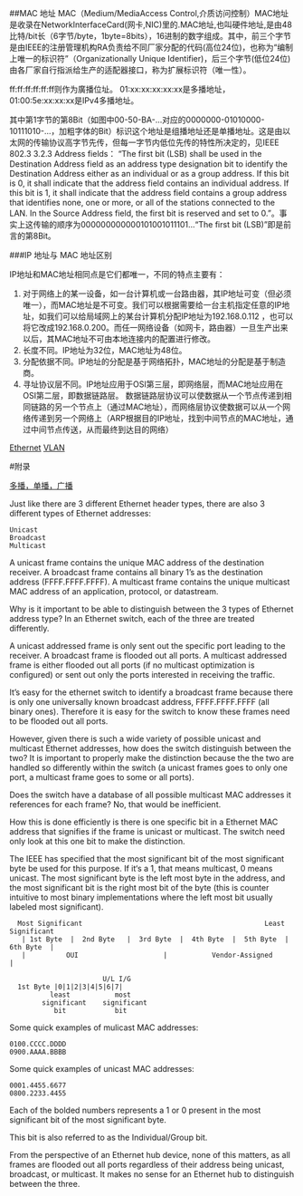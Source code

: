 


##MAC 地址
MAC（Medium/MediaAccess Control,介质访问控制）MAC地址是收录在NetworkInterfaceCard(网卡,NIC)里的.MAC地址,也叫硬件地址,是由48比特/bit长（6字节/byte，1byte=8bits），16进制的数字组成。其中，前三个字节是由IEEE的注册管理机构RA负责给不同厂家分配的代码(高位24位)，也称为“编制上唯一的标识符”（Organizationally Unique Identifier)，后三个字节(低位24位)由各厂家自行指派给生产的适配器接口，称为扩展标识符（唯一性）。

ff:ff:ff:ff:ff:ff则作为廣播位址。
01:xx:xx:xx:xx:xx是多播地址，01:00:5e:xx:xx:xx是IPv4多播地址。

其中第1字节的第8Bit（如图中00-50-BA-...对应的0000000-01010000-10111010-...，加粗字体的Bit）标识这个地址是组播地址还是单播地址。这是由以太网的传输协议高字节先传，但每一字节内低位先传的特性所决定的，见IEEE 802.3 3.2.3 Address fields： “The first bit (LSB) shall be used in the Destination Address field as an address type designation bit to identify the Destination Address either as an individual or as a group address. If this bit is 0, it shall indicate that the address field contains an individual address. If this bit is 1, it shall indicate that the address field contains a group address that identifies none, one or more, or all of the stations connected to the LAN. In the Source Address field, the first bit is reserved and set to 0.”。事实上这传输的顺序为000000000000101001011101...“The first bit (LSB)”即是前言的第8Bit。



###IP 地址与 MAC 地址区别

IP地址和MAC地址相同点是它们都唯一，不同的特点主要有：
1. 对于网络上的某一设备，如一台计算机或一台路由器，其IP地址可变（但必须唯一），而MAC地址是不可变。我们可以根据需要给一台主机指定任意的IP地址，如我们可以给局域网上的某台计算机分配IP地址为192.168.0.112 ，也可以将它改成192.168.0.200。而任一网络设备（如网卡，路由器）一旦生产出来以后，其MAC地址不可由本地连接内的配置进行修改。
2. 长度不同。IP地址为32位，MAC地址为48位。
3. 分配依据不同。IP地址的分配是基于网络拓扑，MAC地址的分配是基于制造商。
4. 寻址协议层不同。IP地址应用于OSI第三层，即网络层，而MAC地址应用在OSI第二层，即数据链路层。 数据链路层协议可以使数据从一个节点传递到相同链路的另一个节点上（通过MAC地址），而网络层协议使数据可以从一个网络传递到另一个网络上（ARP根据目的IP地址，找到中间节点的MAC地址，通过中间节点传送，从而最终到达目的网络）


[Ethernet](http://en.wikipedia.org/wiki/Ethernet_frame)
[VLAN](http://en.wikipedia.org/wiki/IEEE_802.1Q)





#附录

[多播，单播，广播](http://bradhedlund.com/2007/11/21/identifying-ethernet-multicast/)



Just like there are 3 different Ethernet header types, there are also 3 different types of Ethernet addresses:

    Unicast
    Broadcast
    Multicast

A unicast frame contains the unique MAC address of the destination receiver. A broadcast frame contains all binary 1’s as the destination address (FFFF.FFFF.FFFF). A multicast frame contains the unique multicast MAC address of an application, protocol, or datastream.

Why is it important to be able to distinguish between the 3 types of Ethernet address type? In an Ethernet switch, each of the three are treated differently.

A unicast addressed frame is only sent out the specific port leading to the receiver. A broadcast frame is flooded out all ports. A multicast addressed frame is either flooded out all ports (if no multicast optimization is configured) or sent out only the ports interested in receiving the traffic.

It’s easy for the ethernet switch to identify a broadcast frame because there is only one universally known broadcast address, FFFF.FFFF.FFFF (all binary ones). Therefore it is easy for the switch to know these frames need to be flooded out all ports.

However, given there is such a wide variety of possible unicast and multicast Ethernet addresses, how does the switch distinguish between the two? It is important to properly make the distinction because the the two are handled so differently within the switch (a unicast frames goes to only one port, a multicast frame goes to some or all ports).

Does the switch have a database of all possible multicast MAC addresses it references for each frame? No, that would be inefficient.

How this is done efficiently is there is one specific bit in a Ethernet MAC address that signifies if the frame is unicast or multicast. The switch need only look at this one bit to make the distinction.

The IEEE has specified that the most significant bit of the most significant byte be used for this purpose. If it‘s a 1, that means multicast, 0 means unicast. The most significant byte is the left most byte in the address, and the most significant bit is the right most bit of the byte (this is counter intuitive to most binary implementations where the left most bit usually labeled most significant). 

      Most Significant                                             Least Significant                                                                  
       | 1st Byte  |  2nd Byte   |  3rd Byte  |  4th Byte  |  5th Byte  |  6th Byte  |   
       |          OUI                     |           Vendor-Assigned          |

                           U/L I/G
      1st Byte |0|1|2|3|4|5|6|7|
              least           most 
            significant    significant
               bit            bit


Some quick examples of mulicast MAC addresses:

    0100.CCCC.DDDD
    0900.AAAA.BBBB

Some quick examples of unicast MAC addresses:

    0001.4455.6677
    0800.2233.4455

Each of the bolded numbers represents a 1 or 0 present in the most significant bit of the most significant byte.

This bit is also referred to as the Individual/Group bit.

From the perspective of an Ethernet hub device, none of this matters, as all frames are flooded out all ports regardless of their address being unicast, broadcast, or multicast. It makes no sense for an Ethernet hub to distinguish between the three.